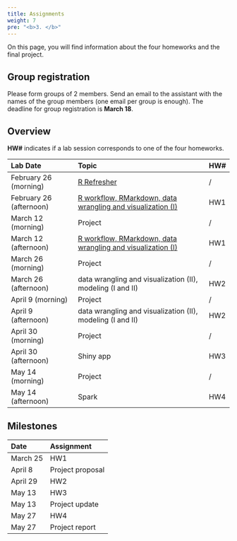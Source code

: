 ```yaml
---
title: Assignments
weight: 7
pre: "<b>3. </b>"
---
```


On this page, you will find information about the four homeworks and the final 
project.


## Group registration
Please form groups of 2 members. Send an email to the assistant with the names of
the group members (one email per group is enough). The deadline for group
registration is **March 18**. 


## Overview

 __HW#__ indicates if a lab session corresponds to one of the four homeworks.

| Lab Date |  Topic | HW#  |
| :---  | :---  | :---  |
| February 26 (morning) |  [ R Refresher](/assignments/hw0/) | / |
| February 26 (afternoon) | [R workflow, RMarkdown, data wrangling and visualization (I)](/assignments/hw1/)  | HW1 |
| March 12 (morning) | Project | /|
| March 12 (afternoon) | [R workflow, RMarkdown, data wrangling and visualization (I)](/assignments/hw1/) | HW1 |
| March 26 (morning) | Project | /|
| March 26 (afternoon) | data wrangling and visualization (II), modeling (I and II) | HW2|
| April 9 (morning) | Project | /|
| April 9 (afternoon) | data wrangling and visualization (II), modeling (I and II) | HW2 |
| April 30 (morning) | Project | /|
| April 30 (afternoon) |Shiny app |  HW3 |
| May 14 (morning) | Project | / |
| May 14 (afternoon) | Spark | HW4 | 

## Milestones

| Date |  Assignment |
| :---  | :---  |
| March 25 | HW1 |
| April 8 | Project proposal |
| April 29 | HW2 |
| May 13 | HW3 |
| May 13 | Project update |
| May 27 | HW4 |
| May 27 | Project report |





